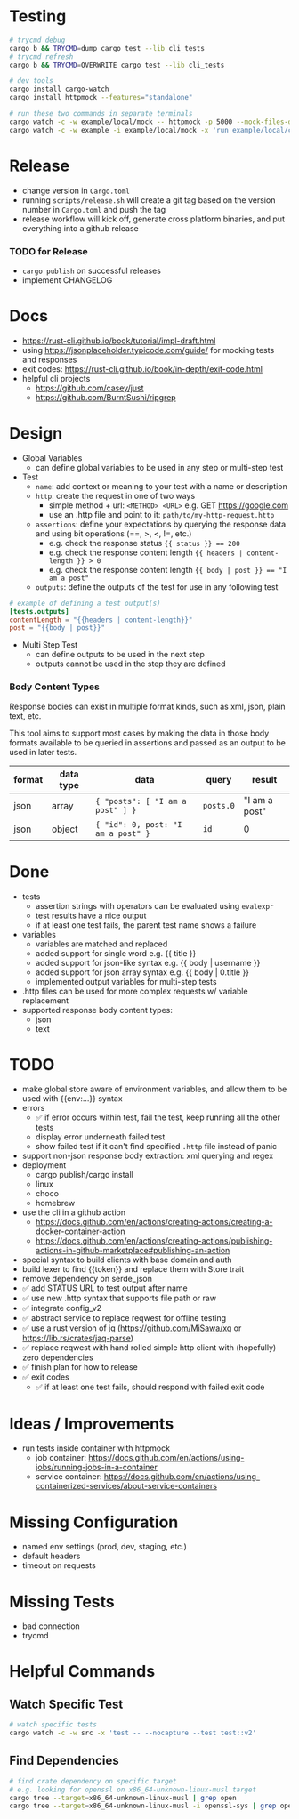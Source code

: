 # Testing

```bash
# trycmd debug
cargo b && TRYCMD=dump cargo test --lib cli_tests
# trycmd refresh
cargo b && TRYCMD=OVERWRITE cargo test --lib cli_tests
```

```bash
# dev tools
cargo install cargo-watch
cargo install httpmock --features="standalone"
```

```bash
# run these two commands in separate terminals
cargo watch -c -w example/local/mock -- httpmock -p 5000 --mock-files-dir ./example/local/mock
cargo watch -c -w example -i example/local/mock -x 'run example/local/config.toml'
```

# Release

- change version in `Cargo.toml`
- running `scripts/release.sh` will create a git tag based on the version number in `Cargo.toml` and push the tag
- release workflow will kick off, generate cross platform binaries, and put everything into a github release

### TODO for Release

- `cargo publish` on successful releases
- implement CHANGELOG

# Docs

- https://rust-cli.github.io/book/tutorial/impl-draft.html
- using https://jsonplaceholder.typicode.com/guide/ for mocking tests and responses
- exit codes: https://rust-cli.github.io/book/in-depth/exit-code.html
- helpful cli projects
  - https://github.com/casey/just
  - https://github.com/BurntSushi/ripgrep

# Design

- Global Variables
  - can define global variables to be used in any step or multi-step test
- Test
  - `name`: add context or meaning to your test with a name or description
  - `http`: create the request in one of two ways
    - simple method + url: `<METHOD> <URL>` e.g. GET https://google.com
    - use an .http file and point to it: `path/to/my-http-request.http`
  - `assertions`: define your expectations by querying the response data and using bit operations (==, >, <, !=, etc.)
    - e.g. check the response status `{{ status }} == 200`
    - e.g. check the response content length `{{ headers | content-length }} > 0`
    - e.g. check the response content length `{{ body | post }} == "I am a post"`
  - `outputs`: define the outputs of the test for use in any following test

```toml
# example of defining a test output(s)
[tests.outputs]
contentLength = "{{headers | content-length}}"
post = "{{body | post}}"
```

- Multi Step Test
  - can define outputs to be used in the next step
  - outputs cannot be used in the step they are defined

### Body Content Types

Response bodies can exist in multiple format kinds, such as xml, json, plain text, etc.

This tool aims to support most cases by making the data in those body formats available to be queried in assertions and passed as an output to be used in later tests.

| format | data type | data                               | query     | result        |
| ------ | --------- | ---------------------------------- | --------- | ------------- |
| json   | array     | `{ "posts": [ "I am a post" ] }`   | `posts.0` | "I am a post" |
| json   | object    | `{ "id": 0, post: "I am a post" }` | `id`      | 0             |

# Done

- tests
  - assertion strings with operators can be evaluated using `evalexpr`
  - test results have a nice output
  - if at least one test fails, the parent test name shows a failure
- variables
  - variables are matched and replaced
  - added support for single word e.g. {{ title }}
  - added support for json-like syntax e.g. {{ body | username }}
  - added support for json array syntax e.g. {{ body | 0.title }}
  - implemented output variables for multi-step tests
- .http files can be used for more complex requests w/ variable replacement
- supported response body content types:
  - json
  - text

# TODO

- make global store aware of environment variables, and allow them to be used with {{env:...}} syntax
- errors
  - ✅ if error occurs within test, fail the test, keep running all the other tests
  - display error underneath failed test
  - show failed test if it can't find specified `.http` file instead of panic
- support non-json response body extraction: xml querying and regex
- deployment
  - cargo publish/cargo install
  - linux
  - choco
  - homebrew
- use the cli in a github action
  - https://docs.github.com/en/actions/creating-actions/creating-a-docker-container-action
  - https://docs.github.com/en/actions/creating-actions/publishing-actions-in-github-marketplace#publishing-an-action
- special syntax to build clients with base domain and auth
- build lexer to find {{token}} and replace them with Store trait
- remove dependency on serde_json
- ✅ add STATUS URL to test output after name
- ✅ use new .http syntax that supports file path or raw
- ✅ integrate config_v2
- ✅ abstract service to replace reqwest for offline testing
- ✅ use a rust version of jq (https://github.com/MiSawa/xq or https://lib.rs/crates/jaq-parse)
- ✅ replace reqwest with hand rolled simple http client with (hopefully) zero dependencies
- ✅ finish plan for how to release
- ✅ exit codes
  - ✅ if at least one test fails, should respond with failed exit code

# Ideas / Improvements

- run tests inside container with httpmock
  - job container: https://docs.github.com/en/actions/using-jobs/running-jobs-in-a-container
  - service container: https://docs.github.com/en/actions/using-containerized-services/about-service-containers

# Missing Configuration

- named env settings (prod, dev, staging, etc.)
- default headers
- timeout on requests

# Missing Tests

- bad connection
- trycmd

# Helpful Commands

## Watch Specific Test

```bash
# watch specific tests
cargo watch -c -w src -x 'test -- --nocapture --test test::v2'
```

## Find Dependencies

```bash
# find crate dependency on specific target
# e.g. looking for openssl on x86_64-unknown-linux-musl target
cargo tree --target=x86_64-unknown-linux-musl | grep open
cargo tree --target=x86_64-unknown-linux-musl -i openssl-sys | grep open
```
